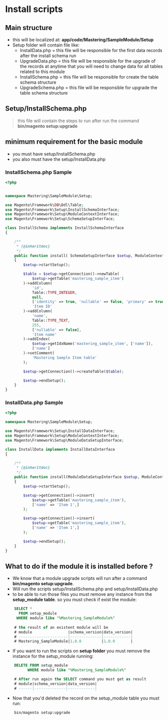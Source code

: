 # Install scripts

## Main structure
* this will be localized at: **app/code/Mastering/SampleModule/Setup**
* Setup folder will contain file like:
  * InstallData.php = this file will be responsible for the first data records after the install schema run
  * UpgradeData.php = this file will be responsible for the upgrade of the records at anytime that you will need to change data for all tables related to this module
  * InstallSchema.php = this file will be responsible for create the table schema structure
  * UpgradeSchema.php = this file will be responsible for upgrade the table schema structure
  
## Setup/InstallSchema.php
> this file will contain the steps to run after run the command **bin/magento setup:upgrade** 


## minimum requirement for the basic module
* you must have setup/InstallSchema.php
* you also must have the setup/InstallData.php

### InstallSchema.php Sample
```php
<?php


namespace Mastering\SampleModule\Setup;

use Magento\Framework\DB\Ddl\Table;
use Magento\Framework\Setup\InstallSchemaInterface;
use Magento\Framework\Setup\ModuleContextInterface;
use Magento\Framework\Setup\SchemaSetupInterface;

class InstallSchema implements InstallSchemaInterface
{

    /**
     * {@inheritdoc}
     */
    public function install( SchemaSetupInterface $setup, ModuleContextInterface $context)
    {
        $setup->startSetup();

        $table = $setup->getConnection()->newTable(
            $setup->getTable('mastering_sample_item')
        )->addColumn(
            'id',
            Table::TYPE_INTEGER,
            null,
            ['identity' => true, 'nullable' => false, 'primary' => true],
            'Item ID'
        )->addColumn(
            'name',
            Table::TYPE_TEXT,
            255,
            ['nullable' => false],
            'Item name'
        )->addIndex(
            $setup->getIdxName('mastering_sample_item', ['name']),
            ['name']
        )->setComment(
            'Mastering Sample Item table'
        );

        $setup->getConnection()->createTable($table);

        $setup->endSetup();
    }
}
```

### InstallData.php Sample
```php
<?php

namespace Mastering\SampleModule\Setup;

use Magento\Framework\Setup\InstallDataInterface;
use Magento\Framework\Setup\ModuleContextInterface;
use Magento\Framework\Setup\ModuleDataSetupInterface;

class InstallData implements InstallDataInterface
{

    /**
     * {@inheritdoc}
     */
    public function install(ModuleDataSetupInterface $setup, ModuleContextInterface $context )
    {
        $setup->startSetup();

        $setup->getConnection()->insert(
            $setup->getTable('mastering_sample_item'),
            ['name' => 'Item 1',]
        );

        $setup->getConnection()->insert(
            $setup->getTable('mastering_sample_item'),
            ['name' => 'Item 1',]
        );

        $setup->endSetup();
    }
}
```

## What to do if the module it is installed before ? 
* We know that a module upgrade scripts  will run after a command **bin/magento setup:upgrade**.
* Will run the scripts setup/InstallSchema.php and setup/InstallData.php
* to be able to run those files you must remove any instance from the **setup_module table**. so you must check if exist the module:
```sql
    SELECT *
      FROM setup_module
     WHERE module like "%Mastering_SampleModule%"
    
    # the result of an existent module will be 
    # module                |schema_version|data_version|
    # ----------------------|--------------|------------|
    # Mastering_SampleModule|1.0.0         |1.0.0       |
```
* If you want to run the scripts on **setup folder** you must remove the instance for the setup_module running:
```sql
    DELETE FROM setup_module
          WHERE module like "%Mastering_SampleModule%"

    # After run again the SELECT command you must get as result
    # module|schema_version|data_version|
    # ------|--------------|------------|
```
* Now that you'd deleted the record on the setup_module table you must run:
```bash
    bin/magento setup:upgrade
```



